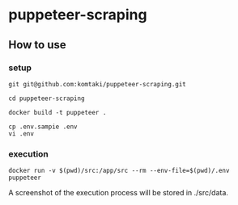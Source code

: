 # puppeteer-scraping

## How to use

### setup

```
git git@github.com:komtaki/puppeteer-scraping.git

cd puppeteer-scraping

docker build -t puppeteer .

cp .env.sampie .env
vi .env
```

### execution

```
docker run -v $(pwd)/src:/app/src --rm --env-file=$(pwd)/.env puppeteer
```

A screenshot of the execution process will be stored in ./src/data.
